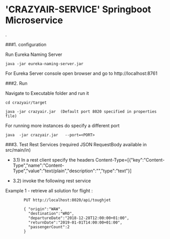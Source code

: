 # 'CRAZYAIR-SERVICE' Springboot Microservice 
.

###1. configuration 

Run Eureka Naming Server 

	java -jar eureka-naming-server.jar

For Eureka Server console open browser and go to http://localhost:8761


###2. Run

Navigate to Executable folder and run it
 
	cd crazyair/target
	
	java -jar crazyair.jar  (Default port 8020 specified in properties file)
	
For running more instances do specify a different port 

	java  -jar crazyair.jar   --port=<PORT>
 
###3. Test Rest Services (required JSON RequestBody available in src/main/in)
* 3.1) In a rest client specify the headers 
	Content-Type=[{"key":"Content-Type","name":"Content-Type","value":"text/plain","description":"","type":"text"}] 
	
* 3.2) invoke the following rest service 


Example 1 - retrieve all solution for flight :

			PUT http://localhost:8020/api/toughjet
			
			{ "origin":"WAW",
			  "destination":"WRO",
			  "departureDate":"2018-12-28T12:00:00+01:00",
			  "returnDate":"2019-01-01T14:00:00+01:00",
			  "passengerCount":2
			}
			
		




